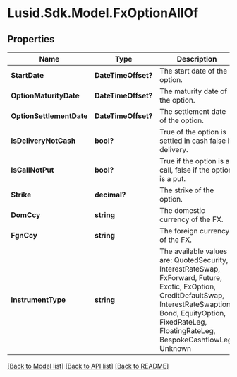 
# Lusid.Sdk.Model.FxOptionAllOf

## Properties

Name | Type | Description | Notes
------------ | ------------- | ------------- | -------------
**StartDate** | **DateTimeOffset?** | The start date of the option. | 
**OptionMaturityDate** | **DateTimeOffset?** | The maturity date of the option. | 
**OptionSettlementDate** | **DateTimeOffset?** | The settlement date of the option. | 
**IsDeliveryNotCash** | **bool?** | True of the option is settled in cash false if delivery. | 
**IsCallNotPut** | **bool?** | True if the option is a call, false if the option is a put. | 
**Strike** | **decimal?** | The strike of the option. | 
**DomCcy** | **string** | The domestic currency of the FX. | 
**FgnCcy** | **string** | The foreign currency of the FX. | 
**InstrumentType** | **string** | The available values are: QuotedSecurity, InterestRateSwap, FxForward, Future, Exotic, FxOption, CreditDefaultSwap, InterestRateSwaption, Bond, EquityOption, FixedRateLeg, FloatingRateLeg, BespokeCashflowLeg, Unknown | 

[[Back to Model list]](../README.md#documentation-for-models)
[[Back to API list]](../README.md#documentation-for-api-endpoints)
[[Back to README]](../README.md)


